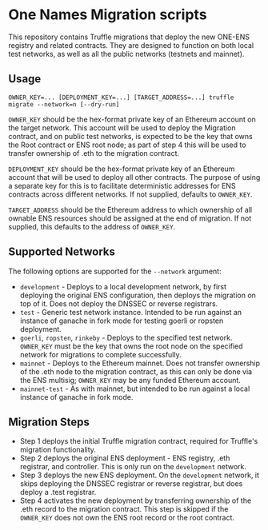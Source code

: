 # One Names Migration scripts

This repository contains Truffle migrations that deploy the new ONE-ENS registry and related contracts. They are designed to function on both local test networks, as well as all the public networks (testnets and mainnet).

## Usage

```
OWNER_KEY=... [DEPLOYMENT_KEY=...] [TARGET_ADDRESS=...] truffle migrate --network=n [--dry-run]
```

`OWNER_KEY` should be the hex-format private key of an Ethereum account on the target network. This account will be used to deploy the Migration contract, and on public test networks, is expected to be the key that owns the Root contract or ENS root node; as part of step 4 this will be used to transfer ownership of .eth to the migration contract.

`DEPLOYMENT_KEY` should be the hex-format private key of an Ethereum account that will be used to deploy all other contracts. The purpose of using a separate key for this is to facilitate deterministic addresses for ENS contracts across different networks. If not supplied, defaults to `OWNER_KEY`.

`TARGET_ADDRESS` should be the Ethereum address to which ownership of all ownable ENS resources should be assigned at the end of migration. If not supplied, this defaults to the address of `OWNER_KEY`.

## Supported Networks

The following options are supported for the `--network` argument:

 - `development` - Deploys to a local development network, by first deploying the original ENS configuration, then deploys the migration on top of it. Does not deploy the DNSSEC or reverse registrars.
 - `test` - Generic test network instance. Intended to be run against an instance of ganache in fork mode for testing goerli or ropsten deployment.
 - `goerli`, `ropsten`, `rinkeby` - Deploys to the specified test network. `OWNER_KEY` must be the key that owns the root node on the specified network for migrations to complete successfully.
 - `mainnet` - Deploys to the Ethereum mainnet. Does not transfer ownership of the .eth node to the migration contract, as this can only be done via the ENS multisig; `OWNER_KEY` may be any funded Ethereum account.
 - `mainnet-test` - As with mainnet, but intended to be run against a local instance of ganache in fork mode.

## Migration Steps

 - Step 1 deploys the initial Truffle migration contract, required for Truffle's migration functionality.
 - Step 2 deploys the original ENS deployment - ENS registry, .eth registrar, and controller. This is only run on the `development` network.
 - Step 3 deploys the new ENS deployment. On the `development` network, it skips deploying the DNSSEC registrar or reverse registrar, but does deploy a .test registrar.
 - Step 4 activates the new deployment by transferring ownership of the .eth record to the migration contract. This step is skipped if the `OWNER_KEY` does not own the ENS root record or the root contract.
